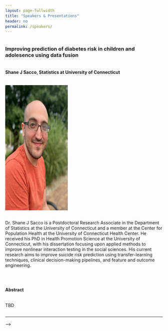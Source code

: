 ```yaml
---
layout: page-fullwidth
title: "Speakers & Presentations"
header: no
permalink: /speakers/
---
```


<div id="speaker1" style="display: flex; flex-direction: column;">

<h3>Improving prediction of diabetes risk in children and adolesence using data fusion</h3>

<h4>Shane J Sacco, Statistics at University of Connecticut</h4>

<p>
<img class="imgfloat" src="../docs/sjsacco bio pic.jpg", width=200, height=400/>

Dr. Shane J Sacco is a Postdoctoral Research Associate in the Department of Statistics at the University of Connecticut and a member at the Center for Population Health at the University of Connecticut Health Center. He received his PhD in Health Promotion Science at the University of Connecticut, with his dissertation focusing upon applied methods to improve nonlinear interaction testing in the social sciences. His current research aims to improve suicide risk prediction using transfer-learning techniques, clinical decision-making pipelines, and feature and outcome engineering.
</p>


<h4>Abstract</h4>

TBD

</div>

----

-->
